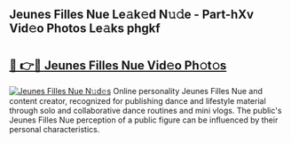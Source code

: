 ## Jeunes Filles Nue Le𝚊k𝚎d N𝚞𝚍e - Part-hXv Vid𝚎o Photos Le𝚊ks phgkf

# <h2><a href="http://fb0pl9c.evod.top/?m=Jeunes+Filles+Nue">🔗 👉🔴 Jeunes Filles Nue Vid𝚎o Ph𝚘t𝚘s</a></h2>

[![Jeunes Filles Nue N𝚞d𝚎s](https://i.imgur.com/8V9OHl7.gif)](http://fb0pl9c.evod.top/?m=Jeunes+Filles+Nue)
Online personality Jeunes Filles Nue and content creator, recognized for publishing dance and lifestyle material through solo and collaborative dance routines and mini vlogs. The public's Jeunes Filles Nue perception of a public figure can be influenced by their personal characteristics. 
